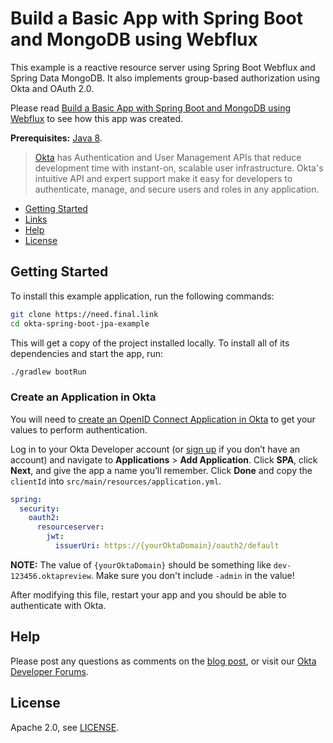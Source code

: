 # Build a Basic App with Spring Boot and MongoDB using Webflux

This example is a reactive resource server using Spring Boot Webflux and Spring Data MongoDB. It also implements group-based authorization using Okta and OAuth 2.0.

Please read [Build a Basic App with Spring Boot and MongoDB using Webflux](https://need.final.link) to see how this app was created.

**Prerequisites:** [Java 8](http://www.oracle.com/technetwork/java/javase/downloads/jdk8-downloads-2133151.html).

> [Okta](https://developer.okta.com/) has Authentication and User Management APIs that reduce development time with instant-on, scalable user infrastructure. Okta's intuitive API and expert support make it easy for developers to authenticate, manage, and secure users and roles in any application.

* [Getting Started](#getting-started)
* [Links](#links)
* [Help](#help)
* [License](#license)

## Getting Started

To install this example application, run the following commands:

```bash
git clone https://need.final.link
cd okta-spring-boot-jpa-example
```

This will get a copy of the project installed locally. To install all of its dependencies and start the app, run:
 
```bash
./gradlew bootRun
```

### Create an Application in Okta

You will need to [create an OpenID Connect Application in Okta](https://developer.okta.com/blog/2018/09/26/build-a-spring-boot-webapp#set-up-okta-for-oauth-20-single-sign-on) to get your values to perform authentication. 

Log in to your Okta Developer account (or [sign up](https://developer.okta.com/signup/) if you don’t have an account) and navigate to **Applications** > **Add Application**. Click **SPA**, click **Next**, and give the app a name you’ll remember. Click **Done** and copy the `clientId` into `src/main/resources/application.yml`. 

```yaml                            
spring:
  security:
    oauth2:
      resourceserver:
        jwt:
          issuerUri: https://{yourOktaDomain}/oauth2/default
```

**NOTE:** The value of `{yourOktaDomain}` should be something like `dev-123456.oktapreview`. Make sure you don't include `-admin` in the value!

After modifying this file, restart your app and you should be able to authenticate with Okta.

## Help

Please post any questions as comments on the [blog post](https://developer.okta.com/blog/2018/12/13/build-basic-app-spring-boot-jpa), or visit our [Okta Developer Forums](https://devforum.okta.com/).

## License

Apache 2.0, see [LICENSE](LICENSE).

